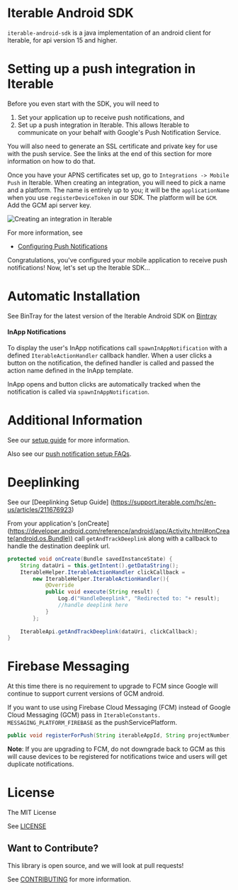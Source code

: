 # Iterable Android SDK

`iterable-android-sdk` is a java implementation of an android client for Iterable, for api version 15 and higher.

# Setting up a push integration in Iterable

Before you even start with the SDK, you will need to 

1. Set your application up to receive push notifications, and 
2. Set up a push integration in Iterable. This allows Iterable to communicate on your behalf with Google's Push Notification Service.

You will also need to generate an SSL certificate and private key for use with the push service. See the links at the end of this section for more information on how to do that.

Once you have your APNS certificates set up, go to `Integrations -> Mobile Push` in Iterable. When creating an integration, you will need to pick a name and a platform. The name is entirely up to you; it will be the `applicationName` when you use `registerDeviceToken` in our SDK. The platform will be `GCM`. Add the GCM api server key.

![Creating an integration in Iterable](https://support.iterable.com/hc/en-us/article_attachments/211841066/2016-12-08_1442.png)

For more information, see

* [Configuring Push Notifications](http://docs.aws.amazon.com/sns/latest/dg/mobile-push-gcm.html)

Congratulations, you've configured your mobile application to receive push notifications! Now, let's set up the Iterable SDK...

# Automatic Installation

See BinTray for the latest version of the Iterable Android SDK on [Bintray](https://bintray.com/davidtruong/maven/Iterable-SDK)

#### InApp Notifications
To display the user's InApp notifications call `spawnInAppNotification` with a defined `IterableActionHandler` callback handler. When a user clicks a button on the notification, the defined handler is called and passed the action name defined in the InApp template.

InApp opens and button clicks are automatically tracked when the notification is called via `spawnInAppNotification`.

# Additional Information

See our [setup guide](http://support.iterable.com/hc/en-us/articles/204780589-Push-Notification-Setup-iOS-and-Android-) for more information.

Also see our [push notification setup FAQs](http://support.iterable.com/hc/en-us/articles/206791196-Push-Notification-Setup-FAQ-s).

# Deeplinking

See our [Deeplinking Setup Guide] (https://support.iterable.com/hc/en-us/articles/211676923)

From your application's [onCreate] (https://developer.android.com/reference/android/app/Activity.html#onCreate(android.os.Bundle)) call `getAndTrackDeeplink` along with a callback to handle the destination deeplink url.

```java
protected void onCreate(Bundle savedInstanceState) {
	String dataUri = this.getIntent().getDataString();
	IterableHelper.IterableActionHandler clickCallback = 
		new IterableHelper.IterableActionHandler(){
			@Override
			public void execute(String result) {
			    Log.d("HandleDeeplink", "Redirected to: "+ result);
			    //handle deeplink here
			}
		};
	
	IterableApi.getAndTrackDeeplink(dataUri, clickCallback);
}
```

# Firebase Messaging
At this time there is no requirement to upgrade to FCM since Google will continue to support current versions of GCM android.

If you want to use using Firebase Cloud Messaging (FCM) instead of Google Cloud Messaging (GCM) pass in `IterableConstants. MESSAGING_PLATFORM_FIREBASE` as the pushServicePlatform.

```java
public void registerForPush(String iterableAppId, String projectNumber, String pushServicePlatform) {
```

**Note**: If you are upgrading to FCM, do not downgrade back to GCM as this will cause devices to be registered for notifications twice and users will get duplicate notifications.

# License

The MIT License

See [LICENSE](https://github.com/Iterable/iterable-android-sdk/blob/master/LICENSE)

## Want to Contribute?

This library is open source, and we will look at pull requests!

See [CONTRIBUTING](CONTRIBUTING.md) for more information.